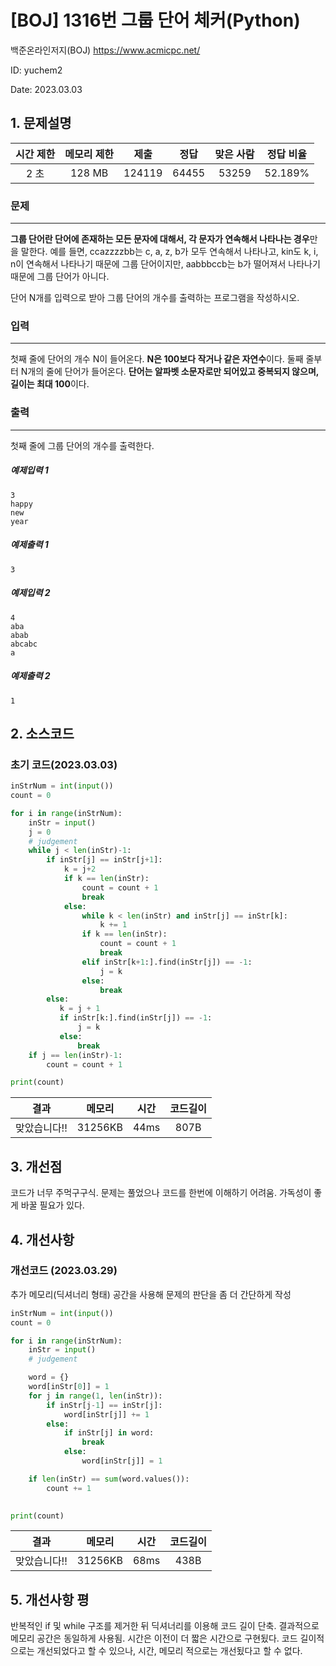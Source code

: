 # [BOJ] 1316번 그룹 단어 체커(Python)
백준온라인저지(BOJ) https://www.acmicpc.net/

ID: yuchem2

Date: 2023.03.03

## 1. 문제설명
| 시간 제한 | 메모리 제한 | 제출  | 정답 | 맞은 사람 | 정답 비율 |
| :---: | :---: | :---: | :---: | :---: | :---: |
| 2 초      | 128 MB      | 124119 | 64455 | 53259 | 52.189% |

### 문제 
---
**그룹 단어란 단어에 존재하는 모든 문자에 대해서, 각 문자가 연속해서 나타나는 경우**만을 말한다. 예를 들면, ccazzzzbb는 c, a, z, b가 모두 연속해서 나타나고, kin도 k, i, n이 연속해서 나타나기 때문에 그룹 단어이지만, aabbbccb는 b가 떨어져서 나타나기 때문에 그룹 단어가 아니다.

단어 N개를 입력으로 받아 그룹 단어의 개수를 출력하는 프로그램을 작성하시오.

### 입력
---
첫째 줄에 단어의 개수 N이 들어온다. **N은 100보다 작거나 같은 자연수**이다. 둘째 줄부터 N개의 줄에 단어가 들어온다. **단어는 알파벳 소문자로만 되어있고 중복되지 않으며, 길이는 최대 100**이다.

### 출력
---
첫째 줄에 그룹 단어의 개수를 출력한다.

##### 예제입력 1
```
3
happy
new
year
```
##### 예제출력 1
```
3
```
##### 예제입력 2
```
4
aba
abab
abcabc
a
```
##### 예제출력 2
```
1
```

## 2. 소스코드
### 초기 코드(2023.03.03)
```python
inStrNum = int(input())
count = 0

for i in range(inStrNum):
    inStr = input()
    j = 0
    # judgement
    while j < len(inStr)-1:
        if inStr[j] == inStr[j+1]:
            k = j+2 
            if k == len(inStr):
                count = count + 1
                break
            else:
                while k < len(inStr) and inStr[j] == inStr[k]:
                    k += 1
                if k == len(inStr):
                    count = count + 1
                    break
                elif inStr[k+1:].find(inStr[j]) == -1: 
                    j = k
                else:
                    break
        else:
           k = j + 1
           if inStr[k:].find(inStr[j]) == -1:
               j = k
           else:
               break
    if j == len(inStr)-1:
        count = count + 1

print(count)
```
| 결과 | 메모리 | 시간 | 코드길이 |
|:---:|:-----: | :---: | :----: |
|맞았습니다!!| 31256KB | 44ms | 807B |

## 3. 개선점

코드가 너무 주먹구구식. 문제는 풀었으나 코드를 한번에 이해하기 어려움. 가독성이 좋게 바꿀 필요가 있다.

## 4. 개선사항

### 개선코드 (2023.03.29)

추가 메모리(딕셔너리 형태) 공간을 사용해 문제의 판단을 좀 더 간단하게 작성
```python
inStrNum = int(input())
count = 0

for i in range(inStrNum):
    inStr = input()
    # judgement

    word = {}
    word[inStr[0]] = 1
    for j in range(1, len(inStr)):
        if inStr[j-1] == inStr[j]:
            word[inStr[j]] += 1
        else:
            if inStr[j] in word:
                break
            else:
                word[inStr[j]] = 1

    if len(inStr) == sum(word.values()):
        count += 1
    

print(count)
```

| 결과 | 메모리 | 시간 | 코드길이 |
|:---:|:-----: | :---: | :----: |
|맞았습니다!!| 31256KB | 68ms | 438B |


## 5. 개선사항 평

반복적인 if 및 while 구조를 제거한 뒤 딕셔너리를 이용해 코드 길이 단축. 
결과적으로 메모리 공간은 동일하게 사용됨. 
시간은 이전이 더 짧은 시간으로 구현됬다. 코드 길이적으로는 개선되었다고 할 수 있으나, 시간, 메모리 적으로는 개선됬다고 할 수 없다. 
